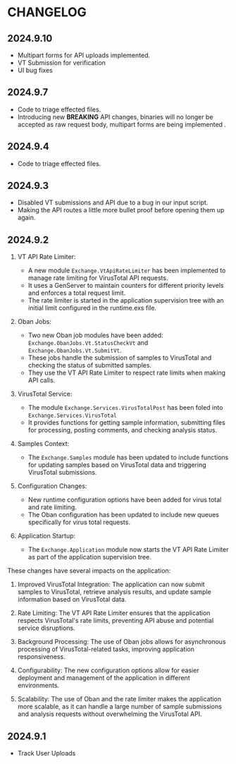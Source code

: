 # CHANGELOG

## 2024.9.10

- Multipart forms for API uploads implemented.
- VT Submission for verification
- UI bug fixes

## 2024.9.7

- Code to triage effected files.
- Introducing new **BREAKING** API changes, binaries will no longer be accepted as raw request body, multipart forms are being implemented .

## 2024.9.4

- Code to triage effected files.

## 2024.9.3

- Disabled VT submissions and API due to a bug in our input script.
- Making the API routes a little more bullet proof before opening them up again.

## 2024.9.2

1. VT API Rate Limiter:
   - A new module `Exchange.VtApiRateLimiter` has been implemented to manage rate limiting for VirusTotal API requests.
   - It uses a GenServer to maintain counters for different priority levels and enforces a total request limit.
   - The rate limiter is started in the application supervision tree with an initial limit configured in the runtime.exs file.

2. Oban Jobs:
   - Two new Oban job modules have been added: `Exchange.ObanJobs.Vt.StatusCheckVt` and `Exchange.ObanJobs.Vt.SubmitVt`.
   - These jobs handle the submission of samples to VirusTotal and checking the status of submitted samples.
   - They use the VT API Rate Limiter to respect rate limits when making API calls.

3. VirusTotal Service:
   - The module `Exchange.Services.VirusTotalPost` has been foled into `Exchange.Services.VirusTotal`
   - It provides functions for getting sample information, submitting files for processing, posting comments, and checking analysis status.

4. Samples Context:
   - The `Exchange.Samples` module has been updated to include functions for updating samples based on VirusTotal data and triggering VirusTotal submissions.

5. Configuration Changes:
   - New runtime configuration options have been added for virus total and rate limiting.
   - The Oban configuration has been updated to include new queues specifically for virus total requests.

6. Application Startup:
   - The `Exchange.Application` module now starts the VT API Rate Limiter as part of the application supervision tree.

These changes have several impacts on the application:

1. Improved VirusTotal Integration: The application can now submit samples to VirusTotal, retrieve analysis results, and update sample information based on VirusTotal data.

2. Rate Limiting: The VT API Rate Limiter ensures that the application respects VirusTotal's rate limits, preventing API abuse and potential service disruptions.

3. Background Processing: The use of Oban jobs allows for asynchronous processing of VirusTotal-related tasks, improving application responsiveness.

4. Configurability: The new configuration options allow for easier deployment and management of the application in different environments.

5. Scalability: The use of Oban and the rate limiter makes the application more scalable, as it can handle a large number of sample submissions and analysis requests without overwhelming the VirusTotal API.

## 2024.9.1

- Track User Uploads
